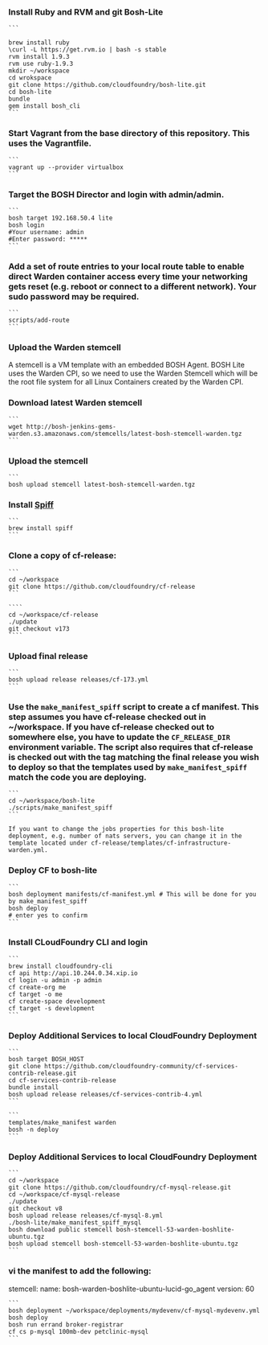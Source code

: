 ### Install Ruby and RVM and git Bosh-Lite
	```
	
	brew install ruby
	\curl -L https://get.rvm.io | bash -s stable
	rvm install 1.9.3
	rvm use ruby-1.9.3
	mkdir ~/workspace
	cd wrokspace
	git clone https://github.com/cloudfoundry/bosh-lite.git
	cd bosh-lite
	bundle
	gem install bosh_cli
	```

### Start Vagrant from the base directory of this repository. This uses the Vagrantfile.

    ```
    vagrant up --provider virtualbox
    ```

### Target the BOSH Director and login with admin/admin.

    ```
    bosh target 192.168.50.4 lite
    bosh login
    #Your username: admin
    #Enter password: *****
    ```

### Add a set of route entries to your local route table to enable direct Warden container access every time your networking gets reset (e.g. reboot or connect to a different network). Your sudo password may be required.

    ```
    scripts/add-route
    ```

### Upload the Warden stemcell

A stemcell is a VM template with an embedded BOSH Agent. BOSH Lite uses the Warden CPI, so we need to use the Warden Stemcell which will be the root file system for all Linux Containers created by the Warden CPI.

### Download latest Warden stemcell

    ```
    wget http://bosh-jenkins-gems-warden.s3.amazonaws.com/stemcells/latest-bosh-stemcell-warden.tgz
    ```

### Upload the stemcell

    ```
    bosh upload stemcell latest-bosh-stemcell-warden.tgz



### Install [Spiff](https://github.com/cloudfoundry-incubator/spiff)

	```
	brew install spiff
	```

### Clone a copy of cf-release:
    ```
    cd ~/workspace
    git clone https://github.com/cloudfoundry/cf-release
    ```

    ````
    cd ~/workspace/cf-release
    ./update
    git checkout v173
    ````

### Upload final release

    ```
    bosh upload release releases/cf-173.yml
    ```

### Use the `make_manifest_spiff` script to create a cf manifest.  This step assumes you have cf-release checked out in ~/workspace. If you have cf-release checked out to somewhere else, you have to update the `CF_RELEASE_DIR` environment variable.  The script also requires that cf-release is checked out with the tag matching the final release you wish to deploy so that the templates used by `make_manifest_spiff` match the code you are deploying.

    ```
    cd ~/workspace/bosh-lite
    ./scripts/make_manifest_spiff
    ```

    If you want to change the jobs properties for this bosh-lite deployment, e.g. number of nats servers, you can change it in the template located under cf-release/templates/cf-infrastructure-warden.yml.


### Deploy CF to bosh-lite

    ```
    bosh deployment manifests/cf-manifest.yml # This will be done for you by make_manifest_spiff
    bosh deploy
    # enter yes to confirm
    ```
### Install CLoudFoundry CLI and login
	```
	brew install cloudfoundry-cli
	cf api http://api.10.244.0.34.xip.io
	cf login -u admin -p admin
	cf create-org me
	cf target -o me
	cf create-space development
	cf target -s development
	```

### Deploy Additional Services to local CloudFoundry Deployment

	```
	bosh target BOSH_HOST
	git clone https://github.com/cloudfoundry-community/cf-services-contrib-release.git
	cd cf-services-contrib-release
	bundle install
	bosh upload release releases/cf-services-contrib-4.yml
	```

	```
	templates/make_manifest warden
	bosh -n deploy
	```

### Deploy Additional Services to local CloudFoundry Deployment
	```
	cd ~/workspace
	git clone https://github.com/cloudfoundry/cf-mysql-release.git
	cd ~/workspace/cf-mysql-release
	./update
	git checkout v8
	bosh upload release releases/cf-mysql-8.yml
	./bosh-lite/make_manifest_spiff_mysql
	bosh download public stemcell bosh-stemcell-53-warden-boshlite-ubuntu.tgz
	bosh upload stemcell bosh-stemcell-53-warden-boshlite-ubuntu.tgz
	```
### vi the manifest to add the following:
  stemcell:
    name: bosh-warden-boshlite-ubuntu-lucid-go_agent
    version: 60

    ```
	bosh deployment ~/workspace/deployments/mydevenv/cf-mysql-mydevenv.yml
	bosh deploy
	bosh run errand broker-registrar
	cf cs p-mysql 100mb-dev petclinic-mysql
	```

